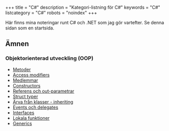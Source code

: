 +++
title = "C#"
description = "Kategori-listning för C#"
keywords = "C#"
listcategory = "C#"
robots = "noindex"
+++

Här finns mina noteringar runt C# och .NET som jag gör vartefter. Se denna sidan som en startsida.

## Ämnen

### Objektorienterad utveckling (OOP)

- [Metoder](metoder/)
- [Access modifiers](access_modifiers/)
- [Medlemmar](medlemmar/)
- [Constructors](constructors/)
- [Referens och out-parametrar](referens_och_out_parametrar/)
- [Struct typer](struct_types/)
- [Ärva från klasser - inheriting](arva_fran_klasser/)
- [Events och delegates](events_delegates/)
- [Interfaces](interfaces/)
- [Lokala funktioner](lokala_funktioner/)
- [Generics](generics/)
